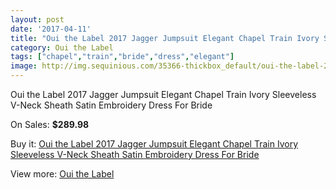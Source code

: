 ```yaml
---
layout: post
date: '2017-04-11'
title: "Oui the Label 2017 Jagger Jumpsuit Elegant Chapel Train Ivory Sleeveless V-Neck Sheath Satin Embroidery Dress For Bride"
category: Oui the Label
tags: ["chapel","train","bride","dress","elegant"]
image: http://img.sequinious.com/35366-thickbox_default/oui-the-label-2017-jagger-jumpsuit-elegant-chapel-train-ivory-sleeveless-v-neck-sheath-satin-embroidery-dress-for-bride.jpg
---
```

Oui the Label 2017 Jagger Jumpsuit Elegant Chapel Train Ivory Sleeveless V-Neck Sheath Satin Embroidery Dress For Bride

On Sales: **$289.98**
<a href="https://www.sequinious.com/oui-the-label/12565-oui-the-label-2017-jagger-jumpsuit-elegant-chapel-train-ivory-sleeveless-v-neck-sheath-satin-embroidery-dress-for-bride.html"><amp-img layout="responsive" width="600" height="600" src="//img.sequinious.com/35366-thickbox_default/oui-the-label-2017-jagger-jumpsuit-elegant-chapel-train-ivory-sleeveless-v-neck-sheath-satin-embroidery-dress-for-bride.jpg" alt="Oui the Label 2017 Jagger Jumpsuit Elegant Chapel Train Ivory Sleeveless V-Neck Sheath Satin Embroidery Dress For Bride 0" /></a>
<a href="https://www.sequinious.com/oui-the-label/12565-oui-the-label-2017-jagger-jumpsuit-elegant-chapel-train-ivory-sleeveless-v-neck-sheath-satin-embroidery-dress-for-bride.html"><amp-img layout="responsive" width="600" height="600" src="//img.sequinious.com/35373-thickbox_default/oui-the-label-2017-jagger-jumpsuit-elegant-chapel-train-ivory-sleeveless-v-neck-sheath-satin-embroidery-dress-for-bride.jpg" alt="Oui the Label 2017 Jagger Jumpsuit Elegant Chapel Train Ivory Sleeveless V-Neck Sheath Satin Embroidery Dress For Bride 1" /></a>
<a href="https://www.sequinious.com/oui-the-label/12565-oui-the-label-2017-jagger-jumpsuit-elegant-chapel-train-ivory-sleeveless-v-neck-sheath-satin-embroidery-dress-for-bride.html"><amp-img layout="responsive" width="600" height="600" src="//img.sequinious.com/35372-thickbox_default/oui-the-label-2017-jagger-jumpsuit-elegant-chapel-train-ivory-sleeveless-v-neck-sheath-satin-embroidery-dress-for-bride.jpg" alt="Oui the Label 2017 Jagger Jumpsuit Elegant Chapel Train Ivory Sleeveless V-Neck Sheath Satin Embroidery Dress For Bride 2" /></a>
<a href="https://www.sequinious.com/oui-the-label/12565-oui-the-label-2017-jagger-jumpsuit-elegant-chapel-train-ivory-sleeveless-v-neck-sheath-satin-embroidery-dress-for-bride.html"><amp-img layout="responsive" width="600" height="600" src="//img.sequinious.com/35371-thickbox_default/oui-the-label-2017-jagger-jumpsuit-elegant-chapel-train-ivory-sleeveless-v-neck-sheath-satin-embroidery-dress-for-bride.jpg" alt="Oui the Label 2017 Jagger Jumpsuit Elegant Chapel Train Ivory Sleeveless V-Neck Sheath Satin Embroidery Dress For Bride 3" /></a>
<a href="https://www.sequinious.com/oui-the-label/12565-oui-the-label-2017-jagger-jumpsuit-elegant-chapel-train-ivory-sleeveless-v-neck-sheath-satin-embroidery-dress-for-bride.html"><amp-img layout="responsive" width="600" height="600" src="//img.sequinious.com/35370-thickbox_default/oui-the-label-2017-jagger-jumpsuit-elegant-chapel-train-ivory-sleeveless-v-neck-sheath-satin-embroidery-dress-for-bride.jpg" alt="Oui the Label 2017 Jagger Jumpsuit Elegant Chapel Train Ivory Sleeveless V-Neck Sheath Satin Embroidery Dress For Bride 4" /></a>
<a href="https://www.sequinious.com/oui-the-label/12565-oui-the-label-2017-jagger-jumpsuit-elegant-chapel-train-ivory-sleeveless-v-neck-sheath-satin-embroidery-dress-for-bride.html"><amp-img layout="responsive" width="600" height="600" src="//img.sequinious.com/35369-thickbox_default/oui-the-label-2017-jagger-jumpsuit-elegant-chapel-train-ivory-sleeveless-v-neck-sheath-satin-embroidery-dress-for-bride.jpg" alt="Oui the Label 2017 Jagger Jumpsuit Elegant Chapel Train Ivory Sleeveless V-Neck Sheath Satin Embroidery Dress For Bride 5" /></a>
<a href="https://www.sequinious.com/oui-the-label/12565-oui-the-label-2017-jagger-jumpsuit-elegant-chapel-train-ivory-sleeveless-v-neck-sheath-satin-embroidery-dress-for-bride.html"><amp-img layout="responsive" width="600" height="600" src="//img.sequinious.com/35368-thickbox_default/oui-the-label-2017-jagger-jumpsuit-elegant-chapel-train-ivory-sleeveless-v-neck-sheath-satin-embroidery-dress-for-bride.jpg" alt="Oui the Label 2017 Jagger Jumpsuit Elegant Chapel Train Ivory Sleeveless V-Neck Sheath Satin Embroidery Dress For Bride 6" /></a>
<a href="https://www.sequinious.com/oui-the-label/12565-oui-the-label-2017-jagger-jumpsuit-elegant-chapel-train-ivory-sleeveless-v-neck-sheath-satin-embroidery-dress-for-bride.html"><amp-img layout="responsive" width="600" height="600" src="//img.sequinious.com/35367-thickbox_default/oui-the-label-2017-jagger-jumpsuit-elegant-chapel-train-ivory-sleeveless-v-neck-sheath-satin-embroidery-dress-for-bride.jpg" alt="Oui the Label 2017 Jagger Jumpsuit Elegant Chapel Train Ivory Sleeveless V-Neck Sheath Satin Embroidery Dress For Bride 7" /></a>

Buy it: [Oui the Label 2017 Jagger Jumpsuit Elegant Chapel Train Ivory Sleeveless V-Neck Sheath Satin Embroidery Dress For Bride](https://www.sequinious.com/oui-the-label/12565-oui-the-label-2017-jagger-jumpsuit-elegant-chapel-train-ivory-sleeveless-v-neck-sheath-satin-embroidery-dress-for-bride.html "Oui the Label 2017 Jagger Jumpsuit Elegant Chapel Train Ivory Sleeveless V-Neck Sheath Satin Embroidery Dress For Bride")

View more: [Oui the Label](https://www.sequinious.com/131-oui-the-label "Oui the Label")
